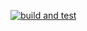 [![build and test](https://github.com/jorgebm04/SchedulerV3/actions/workflows/build-and-test.yml/badge.svg)](https://github.com/jorgebm04/SchedulerV3/actions/workflows/build-and-test.yml)
